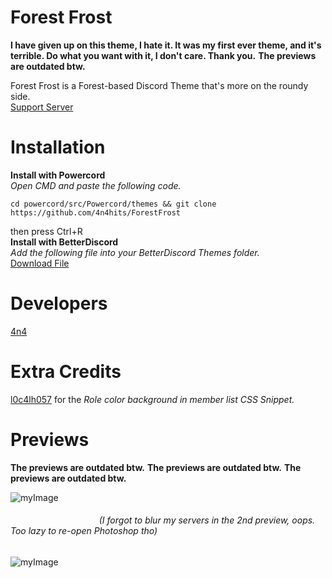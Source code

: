 # Forest Frost


**I have given up on this theme, I hate it. It was my first ever theme, and it's terrible. Do what you want with it, I don't care. Thank you.**
**The previews are outdated btw.**


Forest Frost is a Forest-based Discord Theme that's more on the roundy side.<br />
[Support Server](https://discord.gg/HzHMXYt5Z9)
# Installation
**Install with Powercord**<br />
*Open CMD and paste the following code.*
```SHELL
cd powercord/src/Powercord/themes && git clone https://github.com/4n4hits/ForestFrost
```
then press Ctrl+R<br />
**Install with BetterDiscord**<br />
*Add the following file into your BetterDiscord Themes folder.*<br />
[Download File](https://cdn.discordapp.com/attachments/848211132246261760/848212485743575070/ForestFrost.theme.css)
# Developers
[4n4](https://discord.com/users/812815155288473630/)
# Extra Credits
[l0c4lh057](https://discord.com/users/226677096091484160/) for the *Role color background in member list CSS Snippet.*
# Previews
**The previews are outdated btw.**
**The previews are outdated btw.**
**The previews are outdated btw.**

![myImage](https://i.vgy.me/k2KPcP.png)
###### &nbsp;&nbsp;&nbsp;&nbsp;&nbsp;&nbsp;&nbsp;&nbsp;&nbsp;&nbsp;&nbsp;&nbsp;&nbsp;&nbsp;&nbsp;&nbsp;&nbsp;&nbsp;&nbsp;&nbsp;&nbsp;&nbsp;&nbsp;&nbsp;&nbsp;&nbsp;&nbsp;&nbsp;&nbsp;&nbsp;&nbsp;&nbsp;&nbsp;&nbsp;&nbsp;&nbsp;(I forgot to blur my servers in the 2nd preview, oops. Too lazy to re-open Photoshop tho)
![myImage](https://i.vgy.me/nD6zKF.png)
